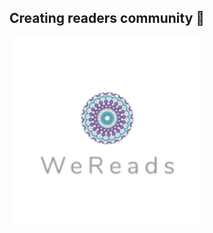 <h2 align="center">
   <strong>Creating readers community 🚀</strong>
</h2>
<p align="center">
   <img height=300 src="https://github.com/MohamedArif20091999/we_reads/blob/main/public-design-assets/we-reads-logo.svg">
</p>

